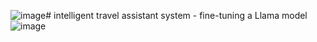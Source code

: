 ![image](https://github.com/user-attachments/assets/bb4fc5e5-a418-4388-9fa7-3e381d5c2a04)# intelligent travel assistant system - fine-tuning a Llama model
![image](https://github.com/user-attachments/assets/6731b554-a299-45f2-9895-9bd1ad41743f)

